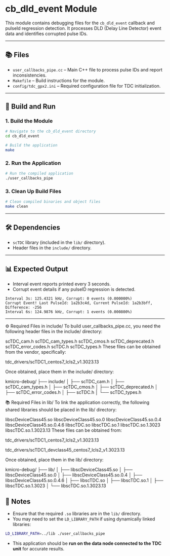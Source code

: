 # cb_dld_event Module

This module contains debugging files for the `cb_dld_event` callback and pulseId regression detection. It processes DLD (Delay Line Detector) event data and identifies corrupted pulse IDs.

---

## 📚 Files
- `user_callbacks_pipe.cc` – Main C++ file to process pulse IDs and report inconsistencies.
- `Makefile` – Build instructions for the module.
- `config/tdc_gpx2.ini` – Required configuration file for TDC initialization.

---

## 🚀 Build and Run

### 1. Build the Module
```bash
# Navigate to the cb_dld_event directory
cd cb_dld_event

# Build the application
make
```

### 2. Run the Application
```bash
# Run the compiled application
./user_callbacks_pipe
```

### 3. Clean Up Build Files
```bash
# Clean compiled binaries and object files
make clean
```

---

## 🛠️ Dependencies
- `scTDC` library (included in the `lib/` directory).
- Header files in the `include/` directory.

---

## 📊 Expected Output
- Interval event reports printed every 3 seconds.
- Corrupt event details if any pulseID regression is detected.

```
Interval 3s: 125.4321 kHz, Corrupt: 0 events (0.000000%)
Corrupt Event! Last PulseId: 1a2b3c4d, Current PulseId: 1a2b3bff, Difference: -256
Interval 6s: 124.9876 kHz, Corrupt: 1 events (0.000800%)
```

---

⚙️ Required Files in include/
To build user_callbacks_pipe.cc, you need the following header files in the include/ directory:

scTDC_cam.h
scTDC_cam_types.h
scTDC_cmos.h
scTDC_deprecated.h
scTDC_error_codes.h
scTDC.h
scTDC_types.h
These files can be obtained from the vendor, specifically:

tdc_drivers/scTDC1_centos7_lcls2_v1.3023.13

Once obtained, place them in the include/ directory:

kmicro-debug/
├── include/
│   ├── scTDC_cam.h
│   ├── scTDC_cam_types.h
│   ├── scTDC_cmos.h
│   ├── scTDC_deprecated.h
│   ├── scTDC_error_codes.h
│   ├── scTDC.h
│   └── scTDC_types.h

📚 Required Files in lib/
To link the application correctly, the following shared libraries should be placed in the lib/ directory:

libscDeviceClass45.so
libscDeviceClass45.so.0
libscDeviceClass45.so.0.4
libscDeviceClass45.so.0.4.6
libscTDC.so
libscTDC.so.1
libscTDC.so.1.3023
libscTDC.so.1.3023.13
These files can be obtained from:

tdc_drivers/scTDC1_centos7_lcls2_v1.3023.13

tdc_drivers/scTDC1_devclass45_centos7_lcls2_v1.3023.13

Once obtained, place them in the lib/ directory:

kmicro-debug/
├── lib/
│   ├── libscDeviceClass45.so
│   ├── libscDeviceClass45.so.0
│   ├── libscDeviceClass45.so.0.4
│   ├── libscDeviceClass45.so.0.4.6
│   ├── libscTDC.so
│   ├── libscTDC.so.1
│   ├── libscTDC.so.1.3023
│   └── libscTDC.so.1.3023.13

## 📄 Notes
- Ensure that the required `.so` libraries are in the `lib/` directory.
- You may need to set the `LD_LIBRARY_PATH` if using dynamically linked libraries:
```bash
LD_LIBRARY_PATH=../lib ./user_callbacks_pipe
```
- This application should be **run on the data node connected to the TDC unit** for accurate results.


